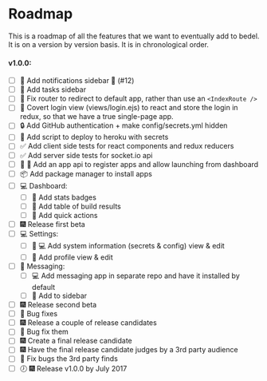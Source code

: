 # Roadmap
This is a roadmap of all the features that we want to eventually add to bedel. It is on a version by version basis. It is in chronological order.

#### v1.0.0:
- [ ] :lipstick: Add notifications sidebar :construction: (#12)
- [ ] :lipstick: Add tasks sidebar
- [ ] :art: Fix router to redirect to default app, rather than use an `<IndexRoute />`
- [ ] :lipstick: Covert login view (views/login.ejs) to react and store the login in redux, so that we have a true single-page app.
- [ ] :lock: Add GitHub authentication + make config/secrets.yml hidden
- [ ] :rocket: Add script to deploy to heroku with secrets
- [ ] :white_check_mark: Add client side tests for react components and redux reducers
- [ ] :white_check_mark: Add server side tests for socket.io api
- [ ] :art: :rocket: Add an app api to register apps and allow launching from dashboard
- [ ] :package: Add package manager to install apps
- [ ] :computer: Dashboard:
  - [ ] :lipstick: Add stats badges
  - [ ] :lipstick: Add table of build results
  - [ ] :lipstick: Add quick actions
- [ ] :fireworks: Release first beta
- [ ] :computer: Settings:
  - [ ] :lipstick: :computer: Add system information (secrets & config) view & edit
  - [ ] :lipstick: Add profile view & edit
- [ ] :speech_balloon: Messaging:
  - [ ] :computer: Add messaging app in separate repo and have it installed by default
  - [ ] :lipstick: Add to sidebar
- [ ] :fireworks: Release second beta
- [ ] :bug: Bug fixes
- [ ] :fireworks: Release a couple of release candidates
- [ ] :bug: Bug fix them
- [ ] :fireworks: Create a final release candidate
- [ ] :fireworks: Have the final release candidate judges by a 3rd party audience
- [ ] :bug: Fix bugs the 3rd party finds
- [ ] :clock7: :fireworks: Release v1.0.0 by July 2017
